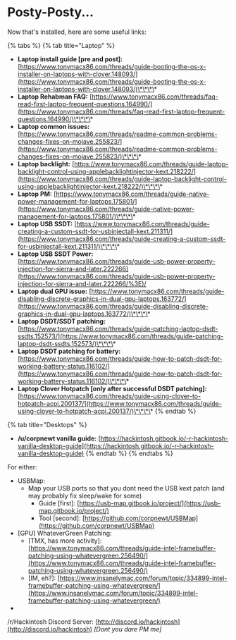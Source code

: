 # Posty-Posty...

Now that's installed, here are some useful links:

{% tabs %}
{% tab title="Laptop" %}
* **Laptop install guide \[pre and post\]:** [https://www.tonymacx86.com/threads/guide-booting-the-os-x-installer-on-laptops-with-clover.148093/](https://www.tonymacx86.com/threads/guide-booting-the-os-x-installer-on-laptops-with-clover.148093/)\*\*\*\*
* **Laptop Rehabman FAQ:** [https://www.tonymacx86.com/threads/faq-read-first-laptop-frequent-questions.164990/](https://www.tonymacx86.com/threads/faq-read-first-laptop-frequent-questions.164990/)\*\*\*\*
* **Laptop common issues:** [https://www.tonymacx86.com/threads/readme-common-problems-changes-fixes-on-mojave.255823/](https://www.tonymacx86.com/threads/readme-common-problems-changes-fixes-on-mojave.255823/)\*\*\*\*
* **Laptop backlight:** [https://www.tonymacx86.com/threads/guide-laptop-backlight-control-using-applebacklightinjector-kext.218222/](https://www.tonymacx86.com/threads/guide-laptop-backlight-control-using-applebacklightinjector-kext.218222/)\*\*\*\*
* **Laptop PM:** [https://www.tonymacx86.com/threads/guide-native-power-management-for-laptops.175801/](https://www.tonymacx86.com/threads/guide-native-power-management-for-laptops.175801/)\*\*\*\*
* **Laptop USB SSDT:** [https://www.tonymacx86.com/threads/guide-creating-a-custom-ssdt-for-usbinjectall-kext.211311/](https://www.tonymacx86.com/threads/guide-creating-a-custom-ssdt-for-usbinjectall-kext.211311/)\*\*\*\*
* **Laptop USB SSDT Power:** [https://www.tonymacx86.com/threads/guide-usb-power-property-injection-for-sierra-and-later.222266](https://www.tonymacx86.com/threads/guide-usb-power-property-injection-for-sierra-and-later.222266/%3E)/
* **Laptop dual GPU issue:** [https://www.tonymacx86.com/threads/guide-disabling-discrete-graphics-in-dual-gpu-laptops.163772/](https://www.tonymacx86.com/threads/guide-disabling-discrete-graphics-in-dual-gpu-laptops.163772/)\*\*\*\*
* **Laptop DSDT/SSDT patching:** [https://www.tonymacx86.com/threads/guide-patching-laptop-dsdt-ssdts.152573/](https://www.tonymacx86.com/threads/guide-patching-laptop-dsdt-ssdts.152573/)\*\*\*\*
* **Laptop DSDT patching for battery:** [https://www.tonymacx86.com/threads/guide-how-to-patch-dsdt-for-working-battery-status.116102/](https://www.tonymacx86.com/threads/guide-how-to-patch-dsdt-for-working-battery-status.116102/)\*\*\*\*
* **Laptop Clover Hotpatch \[only after successful DSDT patching\]:** [https://www.tonymacx86.com/threads/guide-using-clover-to-hotpatch-acpi.200137/](https://www.tonymacx86.com/threads/guide-using-clover-to-hotpatch-acpi.200137/)\*\*\*\*
{% endtab %}

{% tab title="Desktops" %}
* **/u/corpnewt vanilla guide:** [https://hackintosh.gitbook.io/-r-hackintosh-vanilla-desktop-guide](https://hackintosh.gitbook.io/-r-hackintosh-vanilla-desktop-guide)
{% endtab %}
{% endtabs %}

For either:

* USBMap:
  * Map your USB ports so that you dont need the USB kext patch \(and may probably fix sleep/wake for some\)
    * Guide \[first\]: [https://usb-map.gitbook.io/project/](https://usb-map.gitbook.io/project/)
    * Tool \[second\]: [https://github.com/corpnewt/USBMap](https://github.com/corpnewt/USBMap)
* \[GPU\] WhateverGreen Patching:
  * \[TMX, has more activity\]: [https://www.tonymacx86.com/threads/guide-intel-framebuffer-patching-using-whatevergreen.256490/](https://www.tonymacx86.com/threads/guide-intel-framebuffer-patching-using-whatevergreen.256490/)
  * \[IM, eh?\]: [https://www.insanelymac.com/forum/topic/334899-intel-framebuffer-patching-using-whatevergreen/](https://www.insanelymac.com/forum/topic/334899-intel-framebuffer-patching-using-whatevergreen/)
* 
/r/Hackintosh Discord Server: [http://discord.io/hackintosh](http://discord.io/hackintosh) _\[Dont you dare PM me\]_


